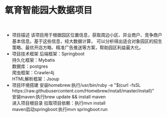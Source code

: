 <h1>氧育智能园大数据项目</h1>
<br>
<ul>
    <li>
        项目描述
        该项目用于根据园区位置信息，获取周边小区、异业商户、竞争商户基本信息。基于这些信息，经大数据计算，
        可以分析得出适合对象园区的招生策略、最优开店方略、精准广告推送等方案，帮助园区利益最大化。
   </li>
   <li>
        项目技术框架
        后端框架：Springboot <br>
        持久化框架：Mybatis <br>
        数据库：postgres <br>
        爬虫框架：Crawler4j <br>
        HTML解析框架：Jsoup
   </li>
   <li>
        项目环境搭建
        安装homebrew:执行/usr/bin/ruby -e "$(curl -fsSL https://raw.githubusercontent.com/Homebrew/install/master/install)"
        <br>
        安装maven:执行brew update && install maven
        <br>
        进入项目根目录  
        拉取项目依赖：执行mvn install
        <br>
        maven启动springboot:执行mvn springboot:run
</ul>